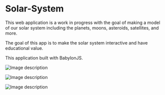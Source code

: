 # Solar-System

This web application is a work in progress with the goal of making a model of our solar system including the planets, moons, asteroids, satellites, and more. 

The goal of this app is to make the solar system interactive and have educational value.

This application built with BabylonJS.

![Image description]()

![Image description]()

![Image description]()
